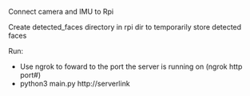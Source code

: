 Connect camera and IMU to Rpi

Create detected_faces directory in rpi dir to temporarily store detected faces

Run:
- Use ngrok to foward to the port the server is running on (ngrok http port#)
- python3 main.py http://serverlink
